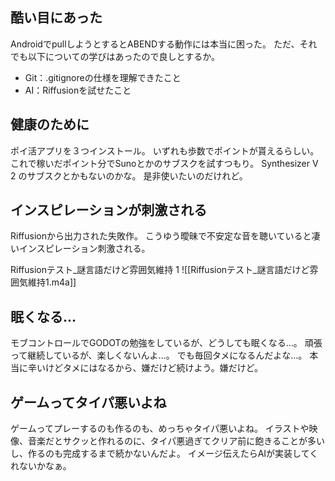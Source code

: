 ## 酷い目にあった

AndroidでpullしようとするとABENDする動作には本当に困った。
ただ、それでも以下についての学びはあったので良しとするか。
- Git：.gitignoreの仕様を理解できたこと
- AI：Riffusionを試せたこと

## 健康のために

ポイ活アプリを３つインストール。
いずれも歩数でポイントが貰えるらしい。
これで稼いだポイント分でSunoとかのサブスクを試すつもり。
Synthesizer V 2 のサブスクとかもないのかな。
是非使いたいのだけれど。

## インスピレーションが刺激される

Riffusionから出力された失敗作。
こうゆう曖昧で不安定な音を聴いていると凄いインスピレーション刺激される。

Riffusionテスト_謎言語だけど雰囲気維持 1
![[Riffusionテスト_謎言語だけど雰囲気維持1.m4a]]

## 眠くなる…

モブコントロールでGODOTの勉強をしているが、どうしても眠くなる…。
頑張って継続しているが、楽しくないんよ…。
でも毎回タメになるんだよな…。
本当に辛いけどタメにはなるから、嫌だけど続けよう。嫌だけど。

## ゲームってタイパ悪いよね

ゲームってプレーするのも作るのも、めっちゃタイパ悪いよね。
イラストや映像、音楽だとサクッと作れるのに、タイパ悪過ぎてクリア前に飽きることが多いし、作るのも完成するまで続かないんだよ。
イメージ伝えたらAIが実装してくれないかなぁ。
